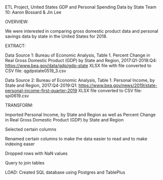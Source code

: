 ETL Project, United States GDP and Personal Spending Data by State
Team 10: Aaron Bossard & Jin Lee

OVERVIEW:

We were interested in comparing gross domestic product data and personal savings data by state in the United States for 2018. 

EXTRACT:

Data Source 1: Bureau of Economic Analysis, Table 1. Percent Change in Real Gross Domestic Product (GDP) by State and Region, 2017:Q1-2018:Q4: https://www.bea.gov/data/gdp/gdp-state XLSX file with file converted to CSV file: qgdpstate0519_3.csv

Data Source 2: Bureau of Economic Analysis, Table 1. Personal Income, by State and Region, 2017:Q4-2019:Q1:  https://www.bea.gov/news/2019/state-personal-income-first-quarter-2019 XLSX file converted to CSV file: spi0619.csv

TRANSFORM:

Imported Personal Income, by State and Region as well as Percent Change in Real Gross Domestic Product (GDP) by State and Region

Selected certain columns

Renamed certain columns to make the data easier to read and to make indexing easer


Dropped rows with NaN values

Query to join tables

LOAD:
Created SQL database using Postgres and TablePlus
